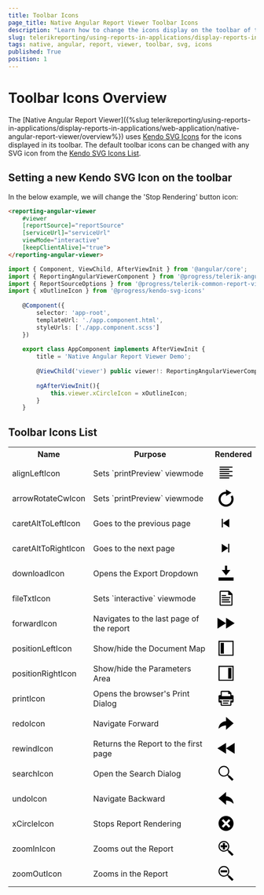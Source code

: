 ```yaml
---
title: Toolbar Icons
page_title: Native Angular Report Viewer Toolbar Icons
description: "Learn how to change the icons display on the toolbar of the native Angular Report Viewer with SVG icons from Kendo UI for Angular."
slug: telerikreporting/using-reports-in-applications/display-reports-in-applications/web-application/native-angular-report-viewer/customizing/toolbar-icons
tags: native, angular, report, viewer, toolbar, svg, icons
published: True
position: 1
---
```


# Toolbar Icons Overview

The [Native Angular Report Viewer]({%slug telerikreporting/using-reports-in-applications/display-reports-in-applications/web-application/native-angular-report-viewer/overview%}) uses [Kendo SVG Icons](https://www.telerik.com/design-system/docs/foundation/iconography/svg-icons/) for the icons displayed in its toolbar. The default toolbar icons can be changed with any SVG icon from the [Kendo SVG Icons List](https://www.telerik.com/design-system/docs/foundation/iconography/icon-list/).

## Setting a new Kendo SVG Icon on the toolbar

In the below example, we will change the 'Stop Rendering' button icon:

````HTML
<reporting-angular-viewer
	#viewer
	[reportSource]="reportSource"
	[serviceUrl]="serviceUrl"
	viewMode="interactive"
	[keepClientAlive]="true">
</reporting-angular-viewer>
````
````TypeScript
import { Component, ViewChild, AfterViewInit } from '@angular/core';
import { ReportingAngularViewerComponent } from '@progress/telerik-angular-native-report-viewer'
import { ReportSourceOptions } from '@progress/telerik-common-report-viewer'
import { xOutlineIcon } from '@progress/kendo-svg-icons'
	
	@Component({
		selector: 'app-root',
		templateUrl: './app.component.html',
		styleUrls: ['./app.component.scss']
	})
	
	export class AppComponent implements AfterViewInit {
		title = 'Native Angular Report Viewer Demo';
	
		@ViewChild('viewer') public viewer!: ReportingAngularViewerComponent;
	
		ngAfterViewInit(){
			this.viewer.xCircleIcon = xOutlineIcon;
		}
	}
````

## Toolbar Icons List

<body>
	<table>
		<tr>
			<th>Name</th>
			<th>Purpose</th>
			<th>Rendered</th>
		</tr>
		<tr>
			<td>alignLeftIcon</td>
			<td>Sets `printPreview` viewmode</td>
			<td><svg style="height: 35px; padding: 5px;" viewBox="0 0 512 512"><path d="M448 96H64V64h384v32zm-96 32H64v32h288v-32zm96 64H64v32h384v-32zm-96 64H64v32h288v-32zm96 64H64v32h384v-32zm-96 64H64v32h288v-32z"></path></svg></td>
		</tr>
		<tr>
			<td>arrowRotateCwIcon</td>
			<td>Sets `printPreview` viewmode</td>
			<td><svg style="height: 35px; padding: 5px;" viewBox="0 0 512 512"><path d="M480 288c0 123.7-100.3 224-224 224S32 411.7 32 288 132.3 64 256 64V0l160 96-160 96v-64c-88.2 0-160 71.8-160 160s71.8 160 160 160 160-71.8 160-160c0-29.1-7.8-56.4-21.5-80l55.5-32c19.1 32.9 30 71.2 30 112z"></path></svg></td>
		</tr>
		<tr>
			<td>caretAltToLeftIcon</td>
			<td>Goes to the previous page</td>
			<td><svg style="height: 35px; padding: 5px;" viewBox="0 0 512 512"><path d="M352 384 160 256l192-128v256zM128 128v256h32V128h-32z"></path></svg></td>
		</tr>
		<tr>
			<td>caretAltToRightIcon</td>
			<td>Goes to the next page</td>
			<td><svg style="height: 35px; padding: 5px;" viewBox="0 0 512 512"><path d="m128 128 192 128-192 128V128zm224 256V128h-32v256h32z"></path></svg></td>
		</tr>
		<tr>
			<td>downloadIcon</td>
			<td>Opens the Export Dropdown</td>
			<td><svg style="height: 35px; padding: 5px;" viewBox="0 0 512 512"><path d="M32 384v96h448v-96H32zM288 32h-64v128h-96l128 160 128-160h-96V32z"></path></svg></td>
		</tr>
		<tr>
			<td>fileTxtIcon</td>
			<td>Sets `interactive` viewmode</td>
			<td><svg style="height: 35px; padding: 5px;" viewBox="0 0 512 512"><path d="M352 32H96c-17.7 0-32 14.3-32 32v384c0 17.7 14.3 32 32 32h320c17.7 0 32-14.3 32-32V128l-96-96zm64 416H96V64h224v96h96v288zm-32-96v32H128v-32h256zM256 160v32H128v-32m256 64v32H128v-32h256zm-256 96v-32h224v32H128z"></path></svg></td>
		</tr>
		<tr>
			<td>forwardIcon</td>
			<td>Navigates to the last page of the report</td>
			<td><svg style="height: 35px; padding: 5px;" viewBox="0 0 512 512"><path d="M0 416V96l256 160L0 416zm512-160L256 96v320l256-160z"></path></svg></td>
		</tr>
		<tr>
			<td>positionLeftIcon</td>
			<td>Show/hide the Document Map</td>
			<td><svg style="height: 35px; padding: 5px;" viewBox="0 0 512 512"><path d="M448 32H32v448h448V32h-32zm0 416H64V64h384v384zM96 96h96v320H96z"></path></svg></td>
		</tr>
		<tr>
			<td>positionRightIcon</td>
			<td>Show/hide the Parameters Area</td>
			<td><svg style="height: 35px; padding: 5px;" viewBox="0 0 512 512"><path d="M64 480h416V32H32v448h32zm0-416h384v384H64V64zm256 32h96v320h-96z"></path></svg></td>
		</tr>
		<tr>
			<td>printIcon</td>
			<td>Opens the browser's Print Dialog</td>
			<td><svg style="height: 35px; padding: 5px;" viewBox="0 0 512 512"><path d="M448 160h-32V96l-64-64H128c-17.7 0-32 14.3-32 32v96H64c-17.6 0-32 14.4-32 32v160c0 17.6 14.4 32 32 32h32v64c0 17.6 14.4 32 32 32h256c17.6 0 32-14.4 32-32v-64h32c17.6 0 32-14.4 32-32V192c0-17.6-14.4-32-32-32zM128 64h192v64h64v64H128V64zm320 256h-64v127.9l-.1.1H128.1l-.1-.1V320H64v-32h384v32zm-288 0h192v32H160v-32zm0 64h160v32H160v-32z"></path></svg></td>
		</tr>
		<tr>
			<td>redoIcon</td>
			<td>Navigate Forward</td>
			<td><svg style="height: 35px; padding: 5px;" viewBox="0 0 512 512"><path d="M256 192V64l224 192-224 192V320c-87.2 0-166.2 39.4-223.9 96C34.5 294.4 133.9 192 256 192z"></path></svg></td>
		</tr>
		<tr>
			<td>rewindIcon</td>
			<td>Returns the Report to the first page</td>
			<td><svg style="height: 35px; padding: 5px;" viewBox="0 0 512 512"><path d="M256 256 512 96v320L256 256zm0 160V96L0 256l256 160z"></path></svg></td>
		</tr>
		<tr>
			<td>searchIcon</td>
			<td>Open the Search Dialog</td>
			<td><svg style="height: 35px; padding: 5px;" viewBox="0 0 512 512"><path d="M365.3 320h-22.7l-26.7-26.7C338.5 265.7 352 230.4 352 192c0-88.4-71.6-160-160-160S32 103.6 32 192s71.6 160 160 160c38.4 0 73.7-13.5 101.3-36.1l26.7 26.7v22.7L434.7 480l45.3-45.3L365.3 320zM64 192c0-70.7 57.3-128 128-128s128 57.3 128 128-57.3 128-128 128S64 262.7 64 192z"></path></svg></td>
		</tr>
		<tr>
			<td>undoIcon</td>
			<td>Navigate Backward</td>
			<td><svg style="height: 35px; padding: 5px;" viewBox="0 0 512 512"><path d="M479.9 416c-57.7-56.6-136.7-96-223.9-96v128L32 256 256 64v128c122.2 0 221.5 102.4 223.9 224z"></path></svg></td>
		</tr>
		<tr>
			<td>xCircleIcon</td>
			<td>Stops Report Rendering</td>
			<td><svg style="height: 35px; padding: 5px;" viewBox="0 0 512 512"><path d="M256 32C132.3 32 32 132.3 32 256s100.3 224 224 224 224-100.3 224-224S379.7 32 256 32zm128 306.7L338.7 384 256 301.3 173.3 384 128 338.7l82.7-82.7-82.7-82.7 45.3-45.3 82.7 82.7 82.7-82.7 45.3 45.3-82.7 82.7 82.7 82.7z"></path></svg></td>
		</tr>
		<tr>
			<td>zoomInIcon</td>
			<td>Zooms out the Report</td>
			<td><svg style="height: 35px; padding: 5px;" viewBox="0 0 512 512"><path d="M288 224h-64v64h-64v-64H96v-64h64V96h64v64h64v64zm192 210.7L434.7 480 320 365.3v-22.7l-26.7-26.7C265.7 338.5 230.4 352 192 352c-88.4 0-160-71.6-160-160S103.6 32 192 32s160 71.6 160 160c0 38.4-13.5 73.7-36.1 101.3l26.7 26.7h22.7L480 434.7zM192 320c70.7 0 128-57.3 128-128S262.7 64 192 64 64 121.3 64 192s57.3 128 128 128z"></path></svg></td>
		</tr>
		<tr>
			<td>zoomOutIcon</td>
			<td>Zooms in the Report</td>
			<td><svg style="height: 35px; padding: 5px;" viewBox="0 0 512 512"><path d="M288 224H96v-64h192v64zm192 210.7L434.7 480 320 365.3v-22.7l-26.7-26.7C265.7 338.5 230.4 352 192 352c-88.4 0-160-71.6-160-160S103.6 32 192 32s160 71.6 160 160c0 38.4-13.5 73.7-36.1 101.3l26.7 26.7h22.7L480 434.7zM192 320c70.7 0 128-57.3 128-128S262.7 64 192 64 64 121.3 64 192s57.3 128 128 128z"></path></svg></td>
		</tr>
	</table>
</body>